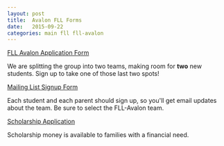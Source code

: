 ```yaml
---
layout: post
title:  Avalon FLL Forms
date:   2015-09-22
categories: main fll fll-avalon
---
```


<a href="https://docs.google.com/forms/d/1z3ue8KUtS1JIjyDxPHJcfqaKKWK9bz0eMSQ4aJasGyc/edit">FLL Avalon Application Form</a>
<p>We are splitting the group into two teams, making room for <b>two</b> new students. Sign up to take one of those last two spots!</p>

<a href="http://eepurl.com/br_Cpv">Mailing List Signup Form</a>
<p>Each student and each parent should sign up, so you'll get email updates about the team. Be sure to select the FLL-Avalon team.</p>

<a href="https://docs.google.com/forms/d/1bhOSRLtcbOkEgTjwwkUSXMJKvA_9yUVml_b7Yz7NXQg/viewform">Scholarship Application</a>
<p>Scholarship money is available to families with a financial need.</p>
